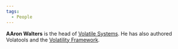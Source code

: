 ```yaml
---
tags:
  - People
---
```

**AAron Walters** is the head of [Volatile Systems](volatile_systems.md). He
has also authored Volatools and the [Volatility
Framework](volatility_framework.md).
